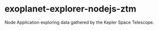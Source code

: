 # exoplanet-explorer-nodejs-ztm
Node Application exploring data gathered by the Kepler Space Telescope.
